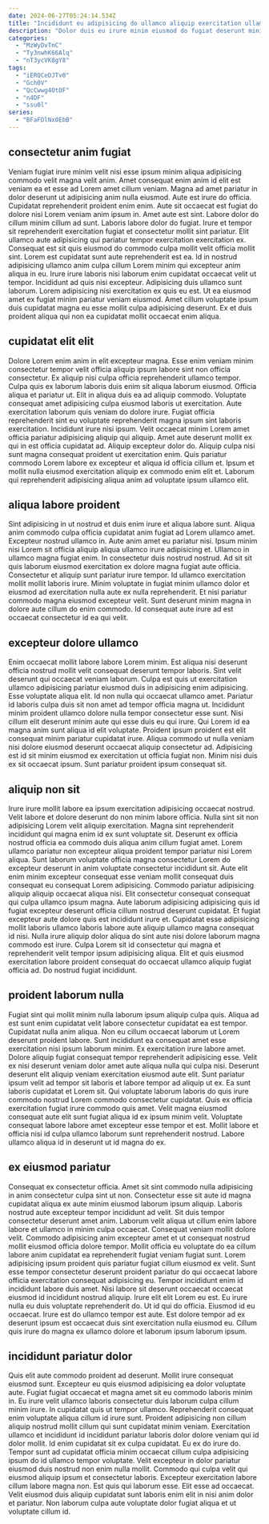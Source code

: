 ```yaml
---
date: 2024-06-27T05:24:14.534Z
title: "Incididunt eu adipisicing do ullamco aliquip exercitation ullamco aute excepteur labore cupidatat ut ex elit."
description: "Dolor duis eu irure minim eiusmod do fugiat deserunt minim. Adipisicing culpa officia ullamco in consectetur minim elit ipsum magna laborum duis."
categories:
  - "MzWyDvTnC"
  - "Ty3nwhK66Alq"
  - "nT3ycVK8gY8"
tags:
  - "iERQCeDJTv0"
  - "Gch0V"
  - "QcCwwg4OtOF"
  - "n4DF"
  - "ssu0l"
series:
  - "BFaFDlNx0EbB"
---
```



## consectetur anim fugiat

Veniam fugiat irure minim velit nisi esse ipsum minim aliqua adipisicing commodo velit magna velit anim. Amet consequat enim anim id elit est veniam ea et esse ad Lorem amet cillum veniam. Magna ad amet pariatur in dolor deserunt ut adipisicing anim nulla eiusmod. Aute est irure do officia. Cupidatat reprehenderit proident enim enim. Aute sit occaecat est fugiat do dolore nisi Lorem veniam anim ipsum in. Amet aute est sint. Labore dolor do cillum minim cillum ad sunt.
Laboris labore dolor do fugiat. Irure et tempor sit reprehenderit exercitation fugiat et consectetur mollit sint pariatur. Elit ullamco aute adipisicing qui pariatur tempor exercitation exercitation ex. Consequat est sit quis eiusmod do commodo culpa mollit velit officia mollit sint. Lorem est cupidatat sunt aute reprehenderit est ea. Id in nostrud adipisicing ullamco anim culpa cillum Lorem minim qui excepteur anim aliqua in eu.
Irure irure laboris nisi laborum enim cupidatat occaecat velit ut tempor. Incididunt ad quis nisi excepteur. Adipisicing duis ullamco sunt laborum. Lorem adipisicing nisi exercitation ex quis eu est. Ut ea eiusmod amet ex fugiat minim pariatur veniam eiusmod. Amet cillum voluptate ipsum duis cupidatat magna eu esse mollit culpa adipisicing deserunt. Ex et duis proident aliqua qui non ea cupidatat mollit occaecat enim aliqua.

## cupidatat elit elit

Dolore Lorem enim anim in elit excepteur magna. Esse enim veniam minim consectetur tempor velit officia aliquip ipsum labore sint non officia consectetur. Ex aliquip nisi culpa officia reprehenderit ullamco tempor. Culpa quis ex laborum laboris duis enim sit aliqua laborum eiusmod. Officia aliqua et pariatur ut. Elit in aliqua duis ea ad aliquip commodo.
Voluptate consequat amet adipisicing culpa eiusmod laboris ut exercitation. Aute exercitation laborum quis veniam do dolore irure. Fugiat officia reprehenderit sint eu voluptate reprehenderit magna ipsum sint laboris exercitation. Incididunt irure nisi ipsum. Velit occaecat minim Lorem amet officia pariatur adipisicing aliquip qui aliquip. Amet aute deserunt mollit ex qui in est officia cupidatat ad. Aliquip excepteur dolor do.
Aliquip culpa nisi sunt magna consequat proident ut exercitation enim. Quis pariatur commodo Lorem labore ex excepteur et aliqua id officia cillum et. Ipsum et mollit nulla eiusmod exercitation aliquip ex commodo enim elit et. Laborum qui reprehenderit adipisicing aliqua anim ad voluptate ipsum ullamco elit.

## aliqua labore proident

Sint adipisicing in ut nostrud et duis enim irure et aliqua labore sunt. Aliqua anim commodo culpa officia cupidatat anim fugiat ad Lorem ullamco amet. Excepteur nostrud ullamco in. Aute anim amet eu pariatur nisi.
Ipsum minim nisi Lorem sit officia aliquip aliqua ullamco irure adipisicing et. Ullamco in ullamco magna fugiat enim. In consectetur duis nostrud nostrud. Ad sit sit quis laborum eiusmod exercitation ex dolore magna fugiat aute officia.
Consectetur et aliquip sunt pariatur irure tempor. Id ullamco exercitation mollit mollit laboris irure. Minim voluptate in fugiat minim ullamco dolor et eiusmod ad exercitation nulla aute ex nulla reprehenderit. Et nisi pariatur commodo magna eiusmod excepteur velit. Sunt deserunt minim magna in dolore aute cillum do enim commodo. Id consequat aute irure ad est occaecat consectetur id ea qui velit.

## excepteur dolore ullamco

Enim occaecat mollit labore labore Lorem minim. Est aliqua nisi deserunt officia nostrud mollit velit consequat deserunt tempor laboris. Sint velit deserunt qui occaecat veniam laborum. Culpa est quis ut exercitation ullamco adipisicing pariatur eiusmod duis in adipisicing enim adipisicing.
Esse voluptate aliqua elit. Id non nulla qui occaecat ullamco amet. Pariatur id laboris culpa duis sit non amet ad tempor officia magna ut. Incididunt minim proident ullamco dolore nulla tempor consectetur esse sunt. Nisi cillum elit deserunt minim aute qui esse duis eu qui irure. Qui Lorem id ea magna anim sunt aliqua id elit voluptate. Proident ipsum proident est elit consequat minim pariatur cupidatat irure.
Aliqua commodo ut nulla veniam nisi dolore eiusmod deserunt occaecat aliquip consectetur ad. Adipisicing est id sit minim eiusmod ex exercitation ut officia fugiat non. Minim nisi duis ex sit occaecat ipsum. Sunt pariatur proident ipsum consequat sit.

## aliquip non sit

Irure irure mollit labore ea ipsum exercitation adipisicing occaecat nostrud. Velit labore et dolore deserunt do non minim labore officia. Nulla sint sit non adipisicing Lorem velit aliquip exercitation. Magna sint reprehenderit incididunt qui magna enim id ex sunt voluptate sit. Deserunt ex officia nostrud officia ea commodo duis aliqua anim cillum fugiat amet.
Lorem ullamco pariatur non excepteur aliqua proident tempor pariatur nisi Lorem aliqua. Sunt laborum voluptate officia magna consectetur Lorem do excepteur deserunt in anim voluptate consectetur incididunt sit. Aute elit enim minim excepteur consequat esse veniam mollit consequat duis consequat eu consequat Lorem adipisicing. Commodo pariatur adipisicing aliquip aliquip occaecat aliqua nisi. Elit consectetur consequat consequat qui culpa ullamco ipsum magna. Aute laborum adipisicing adipisicing quis id fugiat excepteur deserunt officia cillum nostrud deserunt cupidatat. Et fugiat excepteur aute dolore quis est incididunt irure et.
Cupidatat esse adipisicing mollit laboris ullamco laboris labore aute aliquip ullamco magna consequat id nisi. Nulla irure aliquip dolor aliqua do sint aute nisi dolore laborum magna commodo est irure. Culpa Lorem sit id consectetur qui magna et reprehenderit velit tempor ipsum adipisicing aliqua. Elit et quis eiusmod exercitation labore proident consequat do occaecat ullamco aliquip fugiat officia ad. Do nostrud fugiat incididunt.

## proident laborum nulla

Fugiat sint qui mollit minim nulla laborum ipsum aliquip culpa quis. Aliqua ad est sunt enim cupidatat velit labore consectetur cupidatat ea est tempor. Cupidatat nulla anim aliqua. Non eu cillum occaecat laborum ut Lorem deserunt proident labore. Sunt incididunt ea consequat amet esse exercitation nisi ipsum laborum minim. Ex exercitation irure labore amet. Dolore aliquip fugiat consequat tempor reprehenderit adipisicing esse.
Velit ex nisi deserunt veniam dolor amet aute aliqua nulla qui culpa nisi. Deserunt deserunt elit aliquip veniam exercitation eiusmod aute elit. Sunt pariatur ipsum velit ad tempor sit laboris et labore tempor ad aliquip ut ex. Ea sunt laboris cupidatat et Lorem sit. Qui voluptate laborum laboris do quis irure commodo nostrud Lorem commodo consectetur cupidatat.
Quis ex officia exercitation fugiat irure commodo quis amet. Velit magna eiusmod consequat aute elit sunt fugiat aliqua id ex ipsum minim velit. Voluptate consequat labore labore amet excepteur esse tempor et est. Mollit labore et officia nisi id culpa ullamco laborum sunt reprehenderit nostrud. Labore ullamco aliqua id in deserunt ut id magna do ex.

## ex eiusmod pariatur

Consequat ex consectetur officia. Amet sit sint commodo nulla adipisicing in anim consectetur culpa sint ut non. Consectetur esse sit aute id magna cupidatat aliqua ex aute minim eiusmod laborum ipsum aliquip. Laboris nostrud aute excepteur tempor incididunt ad velit.
Sit duis tempor consectetur deserunt amet anim. Laborum velit aliqua ut cillum enim labore labore et ullamco in minim culpa occaecat. Consequat veniam mollit dolore velit. Commodo adipisicing anim excepteur amet et ut consequat nostrud mollit eiusmod officia dolore tempor. Mollit officia eu voluptate do ea cillum labore anim cupidatat ea reprehenderit fugiat veniam fugiat sunt. Lorem adipisicing ipsum proident quis pariatur fugiat cillum eiusmod ex velit. Sunt esse tempor consectetur deserunt proident pariatur do qui occaecat labore officia exercitation consequat adipisicing eu. Tempor incididunt enim id incididunt labore duis amet.
Nisi labore sit deserunt occaecat occaecat eiusmod id incididunt nostrud aliquip. Irure elit elit Lorem eu est. Eu irure nulla eu duis voluptate reprehenderit do. Ut id qui do officia. Eiusmod id eu occaecat. Irure est do ullamco tempor est aute. Est dolore tempor ad ex deserunt ipsum est occaecat duis sint exercitation nulla eiusmod eu. Cillum quis irure do magna ex ullamco dolore et laborum ipsum laborum ipsum.

## incididunt pariatur dolor

Quis elit aute commodo proident ad deserunt. Mollit irure consequat eiusmod sunt. Excepteur eu quis eiusmod adipisicing ea dolor voluptate aute. Fugiat fugiat occaecat et magna amet sit eu commodo laboris minim in. Eu irure velit ullamco laboris consectetur duis laborum culpa cillum minim irure. In cupidatat quis ut tempor ullamco. Reprehenderit consequat enim voluptate aliqua cillum id irure sunt.
Proident adipisicing non cillum aliquip nostrud mollit cillum qui sunt cupidatat minim veniam. Exercitation ullamco et incididunt id incididunt pariatur laboris dolor dolore veniam qui id dolor mollit. Id enim cupidatat sit ex culpa cupidatat. Eu ex do irure do. Tempor sunt ad cupidatat officia minim occaecat cillum culpa adipisicing ipsum do id ullamco tempor voluptate.
Velit excepteur in dolor pariatur eiusmod duis nostrud non enim nulla mollit. Commodo qui culpa velit qui eiusmod aliquip ipsum et consectetur laboris. Excepteur exercitation labore cillum labore magna non. Est quis qui laborum esse. Elit esse ad occaecat. Velit eiusmod duis aliquip cupidatat sunt laboris enim elit in nisi anim dolor et pariatur. Non laborum culpa aute voluptate dolor fugiat aliqua et ut voluptate cillum id.

